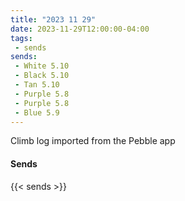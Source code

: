 ```yaml
---
title: "2023 11 29"
date: 2023-11-29T12:00:00-04:00
tags:
 - sends
sends:
 - White 5.10
 - Black 5.10
 - Tan 5.10
 - Purple 5.8
 - Purple 5.8
 - Blue 5.9
---
```


Climb log imported from the Pebble app<!--more-->

#### Sends

{{< sends >}}

